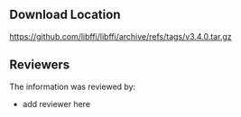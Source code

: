 ## Download Location

https://github.com/libffi/libffi/archive/refs/tags/v3.4.0.tar.gz

## Reviewers

The information was reviewed by:

* add reviewer here
